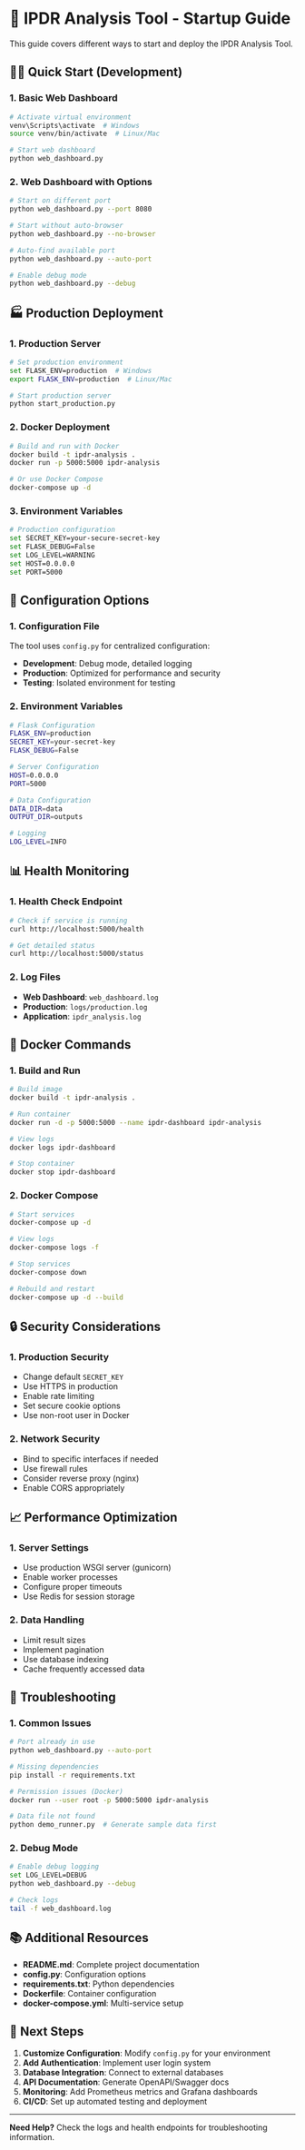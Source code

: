 # 🚀 IPDR Analysis Tool - Startup Guide

This guide covers different ways to start and deploy the IPDR Analysis Tool.

## 🏃‍♂️ Quick Start (Development)

### 1. Basic Web Dashboard
```bash
# Activate virtual environment
venv\Scripts\activate  # Windows
source venv/bin/activate  # Linux/Mac

# Start web dashboard
python web_dashboard.py
```

### 2. Web Dashboard with Options
```bash
# Start on different port
python web_dashboard.py --port 8080

# Start without auto-browser
python web_dashboard.py --no-browser

# Auto-find available port
python web_dashboard.py --auto-port

# Enable debug mode
python web_dashboard.py --debug
```

## 🏭 Production Deployment

### 1. Production Server
```bash
# Set production environment
set FLASK_ENV=production  # Windows
export FLASK_ENV=production  # Linux/Mac

# Start production server
python start_production.py
```

### 2. Docker Deployment
```bash
# Build and run with Docker
docker build -t ipdr-analysis .
docker run -p 5000:5000 ipdr-analysis

# Or use Docker Compose
docker-compose up -d
```

### 3. Environment Variables
```bash
# Production configuration
set SECRET_KEY=your-secure-secret-key
set FLASK_DEBUG=False
set LOG_LEVEL=WARNING
set HOST=0.0.0.0
set PORT=5000
```

## 🔧 Configuration Options

### 1. Configuration File
The tool uses `config.py` for centralized configuration:
- **Development**: Debug mode, detailed logging
- **Production**: Optimized for performance and security
- **Testing**: Isolated environment for testing

### 2. Environment Variables
```bash
# Flask Configuration
FLASK_ENV=production
SECRET_KEY=your-secret-key
FLASK_DEBUG=False

# Server Configuration
HOST=0.0.0.0
PORT=5000

# Data Configuration
DATA_DIR=data
OUTPUT_DIR=outputs

# Logging
LOG_LEVEL=INFO
```

## 📊 Health Monitoring

### 1. Health Check Endpoint
```bash
# Check if service is running
curl http://localhost:5000/health

# Get detailed status
curl http://localhost:5000/status
```

### 2. Log Files
- **Web Dashboard**: `web_dashboard.log`
- **Production**: `logs/production.log`
- **Application**: `ipdr_analysis.log`

## 🐳 Docker Commands

### 1. Build and Run
```bash
# Build image
docker build -t ipdr-analysis .

# Run container
docker run -d -p 5000:5000 --name ipdr-dashboard ipdr-analysis

# View logs
docker logs ipdr-dashboard

# Stop container
docker stop ipdr-dashboard
```

### 2. Docker Compose
```bash
# Start services
docker-compose up -d

# View logs
docker-compose logs -f

# Stop services
docker-compose down

# Rebuild and restart
docker-compose up -d --build
```

## 🔒 Security Considerations

### 1. Production Security
- Change default `SECRET_KEY`
- Use HTTPS in production
- Enable rate limiting
- Set secure cookie options
- Use non-root user in Docker

### 2. Network Security
- Bind to specific interfaces if needed
- Use firewall rules
- Consider reverse proxy (nginx)
- Enable CORS appropriately

## 📈 Performance Optimization

### 1. Server Settings
- Use production WSGI server (gunicorn)
- Enable worker processes
- Configure proper timeouts
- Use Redis for session storage

### 2. Data Handling
- Limit result sizes
- Implement pagination
- Use database indexing
- Cache frequently accessed data

## 🚨 Troubleshooting

### 1. Common Issues
```bash
# Port already in use
python web_dashboard.py --auto-port

# Missing dependencies
pip install -r requirements.txt

# Permission issues (Docker)
docker run --user root -p 5000:5000 ipdr-analysis

# Data file not found
python demo_runner.py  # Generate sample data first
```

### 2. Debug Mode
```bash
# Enable debug logging
set LOG_LEVEL=DEBUG
python web_dashboard.py --debug

# Check logs
tail -f web_dashboard.log
```

## 📚 Additional Resources

- **README.md**: Complete project documentation
- **config.py**: Configuration options
- **requirements.txt**: Python dependencies
- **Dockerfile**: Container configuration
- **docker-compose.yml**: Multi-service setup

## 🎯 Next Steps

1. **Customize Configuration**: Modify `config.py` for your environment
2. **Add Authentication**: Implement user login system
3. **Database Integration**: Connect to external databases
4. **API Documentation**: Generate OpenAPI/Swagger docs
5. **Monitoring**: Add Prometheus metrics and Grafana dashboards
6. **CI/CD**: Set up automated testing and deployment

---

**Need Help?** Check the logs and health endpoints for troubleshooting information.
